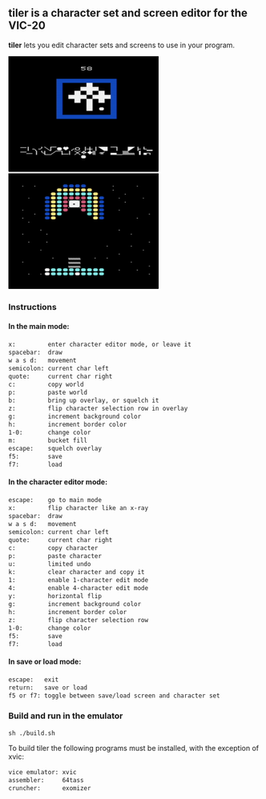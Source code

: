 ## <b>tiler</b> is a character set and screen editor for the VIC-20

<b>tiler</b> lets you edit character sets and screens to use in your program.

<img src="img/tiler1.png" width="300">
<img src="img/tiler2.png" width="300">

### Instructions

#### In the main mode:

```
x:         enter character editor mode, or leave it
spacebar:  draw
w a s d:   movement
semicolon: current char left
quote:     current char right
c:         copy world
p:         paste world
b:         bring up overlay, or squelch it
z:         flip character selection row in overlay
g:         increment background color
h:         increment border color
1-0:       change color
m:         bucket fill
escape:    squelch overlay
f5:        save
f7:        load
```

#### In the character editor mode:

```
escape:    go to main mode
x:         flip character like an x-ray
spacebar:  draw
w a s d:   movement
semicolon: current char left
quote:     current char right
c:         copy character
p:         paste character
u:         limited undo
k:         clear character and copy it
1:         enable 1-character edit mode
4:         enable 4-character edit mode
y:         horizontal flip
g:         increment background color
h:         increment border color
z:         flip character selection row
1-0:       change color
f5:        save
f7:        load
```

#### In save or load mode:

```
escape:   exit
return:   save or load
f5 or f7: toggle between save/load screen and character set
```

### Build and run in the emulator

```
sh ./build.sh
```

To build tiler the following programs must be installed, with the exception of xvic:

```
vice emulator: xvic
assembler:     64tass
cruncher:      exomizer
```
